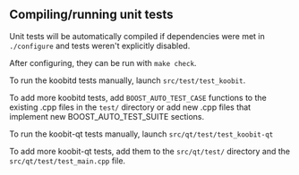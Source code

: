 Compiling/running unit tests
------------------------------------

Unit tests will be automatically compiled if dependencies were met in `./configure`
and tests weren't explicitly disabled.

After configuring, they can be run with `make check`.

To run the koobitd tests manually, launch `src/test/test_koobit`.

To add more koobitd tests, add `BOOST_AUTO_TEST_CASE` functions to the existing
.cpp files in the `test/` directory or add new .cpp files that
implement new BOOST_AUTO_TEST_SUITE sections.

To run the koobit-qt tests manually, launch `src/qt/test/test_koobit-qt`

To add more koobit-qt tests, add them to the `src/qt/test/` directory and
the `src/qt/test/test_main.cpp` file.
